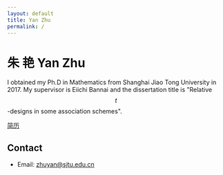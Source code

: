 ```yaml
---
layout: default
title: Yan Zhu
permalink: /
---
```


# 朱 艳 Yan Zhu
I obtained my Ph.D in Mathematics from Shanghai Jiao Tong University in 2017. My supervisor is Eiichi Bannai and the dissertation title is "Relative $$t$$-designs in some association schemes".

[简历](data/cv20160430.pdf)

## Contact

* Email: <zhuyan@sjtu.edu.cn>
